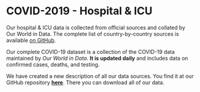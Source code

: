 # COVID-2019 - Hospital & ICU

Our hospital & ICU data is collected from official sources and collated by Our World in Data. The complete list of country-by-country sources is available <a href="https://github.com/owid/covid-19-data/blob/master/public/data/hospitalizations/locations.csv">on GitHub</a>.

Our complete COVID-19 dataset is a collection of the COVID-19 data maintained by <em>Our World in Data</em>. <strong>It is updated daily</strong> and includes data on confirmed cases, deaths, and testing.

We have created a new description of all our data sources. You find it at our GitHub repository <strong><a href="https://github.com/owid/covid-19-data/tree/master/public/data/">here</a></strong>. There you can download all of our data.